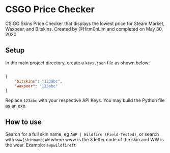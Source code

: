# CSGO Price Checker

CS:GO Skins Price Checker that displays the lowest price for Steam Market, Waxpeer, and Bitskins. Created by @Hitm0nLim and completed on May 30, 2020

## Setup

In the main project directory, create a `keys.json` file as shown below:

```json

{
    "bitskins": "123abc",
    "waxpeer": "123abc"
}
```

Replace `123abc` with your respective API Keys. You may build the Python file as an exe.

## How to use

Search for a full skin name, eg `AWP | Wildfire (Field-Tested)`, or search with `www[skinname]WW` where www is the 3 letter code of the skin and WW is the wear. Example: `awpwildfireft`
